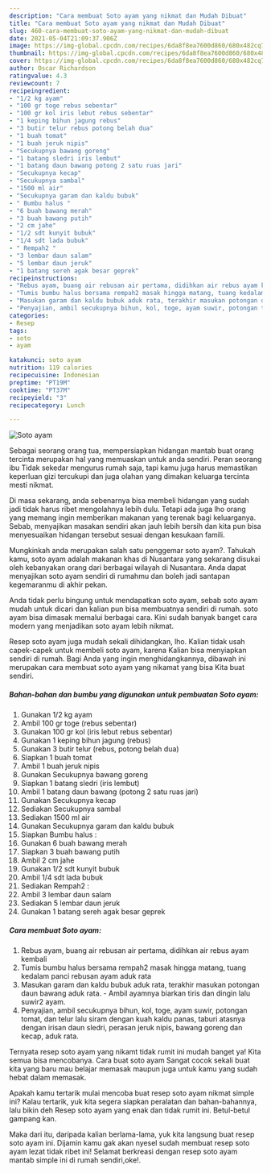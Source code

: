 ```yaml
---
description: "Cara membuat Soto ayam yang nikmat dan Mudah Dibuat"
title: "Cara membuat Soto ayam yang nikmat dan Mudah Dibuat"
slug: 460-cara-membuat-soto-ayam-yang-nikmat-dan-mudah-dibuat
date: 2021-05-04T21:09:37.906Z
image: https://img-global.cpcdn.com/recipes/6da8f8ea7600d860/680x482cq70/soto-ayam-foto-resep-utama.jpg
thumbnail: https://img-global.cpcdn.com/recipes/6da8f8ea7600d860/680x482cq70/soto-ayam-foto-resep-utama.jpg
cover: https://img-global.cpcdn.com/recipes/6da8f8ea7600d860/680x482cq70/soto-ayam-foto-resep-utama.jpg
author: Oscar Richardson
ratingvalue: 4.3
reviewcount: 7
recipeingredient:
- "1/2 kg ayam"
- "100 gr toge rebus sebentar"
- "100 gr kol iris lebut rebus sebentar"
- "1 keping bihun jagung rebus"
- "3 butir telur rebus potong belah dua"
- "1 buah tomat"
- "1 buah jeruk nipis"
- "Secukupnya bawang goreng"
- "1 batang sledri iris lembut"
- "1 batang daun bawang potong 2 satu ruas jari"
- "Secukupnya kecap"
- "Secukupnya sambal"
- "1500 ml air"
- "Secukupnya garam dan kaldu bubuk"
- " Bumbu halus "
- "6 buah bawang merah"
- "3 buah bawang putih"
- "2 cm jahe"
- "1/2 sdt kunyit bubuk"
- "1/4 sdt lada bubuk"
- " Rempah2 "
- "3 lembar daun salam"
- "5 lembar daun jeruk"
- "1 batang sereh agak besar geprek"
recipeinstructions:
- "Rebus ayam, buang air rebusan air pertama, didihkan air rebus ayam kembali"
- "Tumis bumbu halus bersama rempah2 masak hingga matang, tuang kedalam panci rebusan ayam aduk rata"
- "Masukan garam dan kaldu bubuk aduk rata, terakhir masukan potongan daun bawang aduk rata. Ambil ayamnya biarkan tiris dan dingin lalu suwir2 ayam."
- "Penyajian, ambil secukupnya bihun, kol, toge, ayam suwir, potongan tomat, dan telur lalu siram dengan kuah kaldu panas, taburi atasnya dengan irisan daun sledri, perasan jeruk nipis, bawang goreng dan kecap, aduk rata."
categories:
- Resep
tags:
- soto
- ayam

katakunci: soto ayam 
nutrition: 119 calories
recipecuisine: Indonesian
preptime: "PT19M"
cooktime: "PT37M"
recipeyield: "3"
recipecategory: Lunch

---
```



![Soto ayam](https://img-global.cpcdn.com/recipes/6da8f8ea7600d860/680x482cq70/soto-ayam-foto-resep-utama.jpg)

Sebagai seorang orang tua, mempersiapkan hidangan mantab buat orang tercinta merupakan hal yang memuaskan untuk anda sendiri. Peran seorang ibu Tidak sekedar mengurus rumah saja, tapi kamu juga harus memastikan keperluan gizi tercukupi dan juga olahan yang dimakan keluarga tercinta mesti nikmat.

Di masa  sekarang, anda sebenarnya bisa membeli hidangan yang sudah jadi tidak harus ribet mengolahnya lebih dulu. Tetapi ada juga lho orang yang memang ingin memberikan makanan yang terenak bagi keluarganya. Sebab, menyajikan masakan sendiri akan jauh lebih bersih dan kita pun bisa menyesuaikan hidangan tersebut sesuai dengan kesukaan famili. 



Mungkinkah anda merupakan salah satu penggemar soto ayam?. Tahukah kamu, soto ayam adalah makanan khas di Nusantara yang sekarang disukai oleh kebanyakan orang dari berbagai wilayah di Nusantara. Anda dapat menyajikan soto ayam sendiri di rumahmu dan boleh jadi santapan kegemaranmu di akhir pekan.

Anda tidak perlu bingung untuk mendapatkan soto ayam, sebab soto ayam mudah untuk dicari dan kalian pun bisa membuatnya sendiri di rumah. soto ayam bisa dimasak memalui berbagai cara. Kini sudah banyak banget cara modern yang menjadikan soto ayam lebih nikmat.

Resep soto ayam juga mudah sekali dihidangkan, lho. Kalian tidak usah capek-capek untuk membeli soto ayam, karena Kalian bisa menyiapkan sendiri di rumah. Bagi Anda yang ingin menghidangkannya, dibawah ini merupakan cara membuat soto ayam yang nikamat yang bisa Kita buat sendiri.

<!--inarticleads1-->

##### Bahan-bahan dan bumbu yang digunakan untuk pembuatan Soto ayam:

1. Gunakan 1/2 kg ayam
1. Ambil 100 gr toge (rebus sebentar)
1. Gunakan 100 gr kol (iris lebut rebus sebentar)
1. Gunakan 1 keping bihun jagung (rebus)
1. Gunakan 3 butir telur (rebus, potong belah dua)
1. Siapkan 1 buah tomat
1. Ambil 1 buah jeruk nipis
1. Gunakan Secukupnya bawang goreng
1. Siapkan 1 batang sledri (iris lembut)
1. Ambil 1 batang daun bawang (potong 2 satu ruas jari)
1. Gunakan Secukupnya kecap
1. Sediakan Secukupnya sambal
1. Sediakan 1500 ml air
1. Gunakan Secukupnya garam dan kaldu bubuk
1. Siapkan  Bumbu halus :
1. Gunakan 6 buah bawang merah
1. Siapkan 3 buah bawang putih
1. Ambil 2 cm jahe
1. Gunakan 1/2 sdt kunyit bubuk
1. Ambil 1/4 sdt lada bubuk
1. Sediakan  Rempah2 :
1. Ambil 3 lembar daun salam
1. Sediakan 5 lembar daun jeruk
1. Gunakan 1 batang sereh agak besar geprek




<!--inarticleads2-->

##### Cara membuat Soto ayam:

1. Rebus ayam, buang air rebusan air pertama, didihkan air rebus ayam kembali
1. Tumis bumbu halus bersama rempah2 masak hingga matang, tuang kedalam panci rebusan ayam aduk rata
1. Masukan garam dan kaldu bubuk aduk rata, terakhir masukan potongan daun bawang aduk rata. - Ambil ayamnya biarkan tiris dan dingin lalu suwir2 ayam.
1. Penyajian, ambil secukupnya bihun, kol, toge, ayam suwir, potongan tomat, dan telur lalu siram dengan kuah kaldu panas, taburi atasnya dengan irisan daun sledri, perasan jeruk nipis, bawang goreng dan kecap, aduk rata.




Ternyata resep soto ayam yang nikamt tidak rumit ini mudah banget ya! Kita semua bisa mencobanya. Cara buat soto ayam Sangat cocok sekali buat kita yang baru mau belajar memasak maupun juga untuk kamu yang sudah hebat dalam memasak.

Apakah kamu tertarik mulai mencoba buat resep soto ayam nikmat simple ini? Kalau tertarik, yuk kita segera siapkan peralatan dan bahan-bahannya, lalu bikin deh Resep soto ayam yang enak dan tidak rumit ini. Betul-betul gampang kan. 

Maka dari itu, daripada kalian berlama-lama, yuk kita langsung buat resep soto ayam ini. Dijamin kamu gak akan nyesel sudah membuat resep soto ayam lezat tidak ribet ini! Selamat berkreasi dengan resep soto ayam mantab simple ini di rumah sendiri,oke!.


